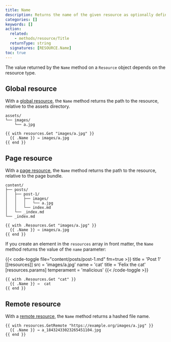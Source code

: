 ```yaml
---
title: Name
description: Returns the name of the given resource as optionally defined in front matter, falling back to a relative path or hashed file name depending on resource type.
categories: []
keywords: []
action:
  related:
    - methods/resource/Title
  returnType: string
  signatures: [RESOURCE.Name]
toc: true
---
```


The value returned by the `Name` method on a `Resource` object depends on the resource type.

## Global resource

With a [global resource], the `Name` method returns the path to the resource, relative to the assets directory.

```text
assets/
└── images/
    └── a.jpg
```

```go-html-template
{{ with resources.Get "images/a.jpg" }}
  {{ .Name }} → images/a.jpg
{{ end }}
```

## Page resource

With a [page resource], the `Name` method returns the path to the resource, relative to the page bundle.

```text
content/
├── posts/
│   ├── post-1/
│   │   ├── images/
│   │   │   └── a.jpg
│   │   └── index.md
│   └── _index.md
└── _index.md
```

```go-html-template
{{ with .Resources.Get "images/a.jpg" }}
  {{ .Name }} → images/a.jpg
{{ end }}
```

If you create an element in the `resources` array in front matter, the `Name` method returns the value of the `name` parameter:

{{< code-toggle file="content/posts/post-1.md" fm=true >}}
title = 'Post 1'
[[resources]]
src = 'images/a.jpg'
name = 'cat'
title = 'Felix the cat'
[resources.params]
temperament = 'malicious'
{{< /code-toggle >}}

```go-html-template
{{ with .Resources.Get "cat" }}
  {{ .Name }} →  cat
{{ end }}
```
## Remote resource

With a [remote resource], the `Name` method returns a hashed file name.

```go-html-template
{{ with resources.GetRemote "https://example.org/images/a.jpg" }}
  {{ .Name }} → a_18432433023265451104.jpg
{{ end }}
```

[global resource]: /getting-started/glossary/#global-resource
[page resource]: /getting-started/glossary/#page-resource
[remote resource]: /getting-started/glossary/#remote-resource
